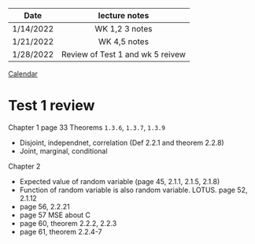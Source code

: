 |Date | lecture notes |
|:---:|:---:|
|1/14/2022| WK 1,2 3 notes|
|1/21/2022| WK 4,5 notes |
|1/28/2022| Review of Test 1  and wk 5 reivew  |

[Calendar](https://mids-w203.github.io/syllabus/)

# Test 1 review 

Chapter 1
page 33 Theorems `1.3.6`, `1.3.7`, `1.3.9`

- Disjoint, independnet, correlation (Def 2.2.1 and theorem 2.2.8)
- Joint, marginal, conditional

Chapter 2
- Expected value of random variable (page 45, 2.1.1, 2.1.5, 2.1.8)
- Function of random variable is also random variable. LOTUS.  page 52, 2.1.12
- page 56, 2.2.21
- page 57 MSE about C
- page 60, theorem 2.2.2, 2.2.3
- page 61, theorem 2.2.4-7


